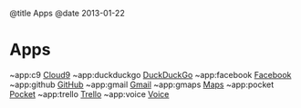 @title Apps
@date 2013-01-22

# Apps

~app:c9         [Cloud9](https://c9.io/)
~app:duckduckgo [DuckDuckGo](https://duckduckgo.com/)
~app:facebook   [Facebook](https://facebook.com/)
~app:github     [GitHub](https://github.com/)
~app:gmail      [Gmail](https://mail.google.com/)
~app:gmaps      [Maps](https://maps.google.com/)
~app:pocket     [Pocket](http://getpocket.com/a/queue/)
~app:trello     [Trello](https://trello.com/)
~app:voice      [Voice](https://voice.google.com/)
